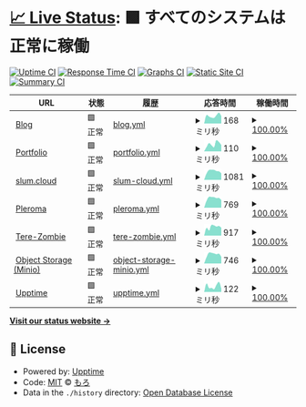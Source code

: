 # [📈 Live Status](https://status.m0r016.net): <!--live status--> **🟩 すべてのシステムは正常に稼働**

[![Uptime CI](https://github.com/m0r016/status/workflows/Uptime%20CI/badge.svg)](https://github.com/m0r016/status/actions?query=workflow%3A%22Uptime+CI%22)
[![Response Time CI](https://github.com/m0r016/status/workflows/Response%20Time%20CI/badge.svg)](https://github.com/m0r016/status/actions?query=workflow%3A%22Response+Time+CI%22)
[![Graphs CI](https://github.com/m0r016/status/workflows/Graphs%20CI/badge.svg)](https://github.com/m0r016/status/actions?query=workflow%3A%22Graphs+CI%22)
[![Static Site CI](https://github.com/m0r016/status/workflows/Static%20Site%20CI/badge.svg)](https://github.com/m0r016/status/actions?query=workflow%3A%22Static+Site+CI%22)
[![Summary CI](https://github.com/m0r016/status/workflows/Summary%20CI/badge.svg)](https://github.com/m0r016/status/actions?query=workflow%3A%22Summary+CI%22)

<!--start: status pages-->
<!-- This summary is generated by Upptime (https://github.com/upptime/upptime) -->
<!-- Do not edit this manually, your changes will be overwritten -->
<!-- prettier-ignore -->
| URL | 状態 | 履歴 | 応答時間 | 稼働時間 |
| --- | ------ | ------- | ------------- | ------ |
| <img alt="" src="https://github.com/m0r016/svg/blob/0cc9ccafc47167b10ecf98eb148e76e74b0e2b3d/blog-solid.svg" height="13"> [Blog](https://blog.m0r016.net) | 🟩 正常 | [blog.yml](https://github.com/m0r016/status/commits/HEAD/history/blog.yml) | <details><summary><img alt="応答時間グラフ" src="./graphs/blog/response-time-week.png" height="20"> 168ミリ秒</summary><br><a href="https://status.m0r016.net/history/blog"><img alt="応答時間 166" src="https://img.shields.io/endpoint?url=https%3A%2F%2Fraw.githubusercontent.com%2Fm0r016%2Fstatus%2FHEAD%2Fapi%2Fblog%2Fresponse-time.json"></a><br><a href="https://status.m0r016.net/history/blog"><img alt="24時間 応答時間 207" src="https://img.shields.io/endpoint?url=https%3A%2F%2Fraw.githubusercontent.com%2Fm0r016%2Fstatus%2FHEAD%2Fapi%2Fblog%2Fresponse-time-day.json"></a><br><a href="https://status.m0r016.net/history/blog"><img alt="7日 応答時間 168" src="https://img.shields.io/endpoint?url=https%3A%2F%2Fraw.githubusercontent.com%2Fm0r016%2Fstatus%2FHEAD%2Fapi%2Fblog%2Fresponse-time-week.json"></a><br><a href="https://status.m0r016.net/history/blog"><img alt="30日 応答時間 159" src="https://img.shields.io/endpoint?url=https%3A%2F%2Fraw.githubusercontent.com%2Fm0r016%2Fstatus%2FHEAD%2Fapi%2Fblog%2Fresponse-time-month.json"></a><br><a href="https://status.m0r016.net/history/blog"><img alt="1年 応答時間 166" src="https://img.shields.io/endpoint?url=https%3A%2F%2Fraw.githubusercontent.com%2Fm0r016%2Fstatus%2FHEAD%2Fapi%2Fblog%2Fresponse-time-year.json"></a></details> | <details><summary><a href="https://status.m0r016.net/history/blog">100.00%</a></summary><a href="https://status.m0r016.net/history/blog"><img alt="稼働時間 99.99%" src="https://img.shields.io/endpoint?url=https%3A%2F%2Fraw.githubusercontent.com%2Fm0r016%2Fstatus%2FHEAD%2Fapi%2Fblog%2Fuptime.json"></a><br><a href="https://status.m0r016.net/history/blog"><img alt="24時間の稼働時間 100.00%" src="https://img.shields.io/endpoint?url=https%3A%2F%2Fraw.githubusercontent.com%2Fm0r016%2Fstatus%2FHEAD%2Fapi%2Fblog%2Fuptime-day.json"></a><br><a href="https://status.m0r016.net/history/blog"><img alt="7日間の稼働時間 100.00%" src="https://img.shields.io/endpoint?url=https%3A%2F%2Fraw.githubusercontent.com%2Fm0r016%2Fstatus%2FHEAD%2Fapi%2Fblog%2Fuptime-week.json"></a><br><a href="https://status.m0r016.net/history/blog"><img alt="30日の稼働時間 100.00%" src="https://img.shields.io/endpoint?url=https%3A%2F%2Fraw.githubusercontent.com%2Fm0r016%2Fstatus%2FHEAD%2Fapi%2Fblog%2Fuptime-month.json"></a><br><a href="https://status.m0r016.net/history/blog"><img alt="1年の稼働時間 99.99%" src="https://img.shields.io/endpoint?url=https%3A%2F%2Fraw.githubusercontent.com%2Fm0r016%2Fstatus%2FHEAD%2Fapi%2Fblog%2Fuptime-year.json"></a></details>
| <img alt="" src="https://github.com/m0r016/svg/blob/0cc9ccafc47167b10ecf98eb148e76e74b0e2b3d/pager-solid.svg" height="13"> [Portfolio](https://identity.m0r016.net) | 🟩 正常 | [portfolio.yml](https://github.com/m0r016/status/commits/HEAD/history/portfolio.yml) | <details><summary><img alt="応答時間グラフ" src="./graphs/portfolio/response-time-week.png" height="20"> 110ミリ秒</summary><br><a href="https://status.m0r016.net/history/portfolio"><img alt="応答時間 231" src="https://img.shields.io/endpoint?url=https%3A%2F%2Fraw.githubusercontent.com%2Fm0r016%2Fstatus%2FHEAD%2Fapi%2Fportfolio%2Fresponse-time.json"></a><br><a href="https://status.m0r016.net/history/portfolio"><img alt="24時間 応答時間 143" src="https://img.shields.io/endpoint?url=https%3A%2F%2Fraw.githubusercontent.com%2Fm0r016%2Fstatus%2FHEAD%2Fapi%2Fportfolio%2Fresponse-time-day.json"></a><br><a href="https://status.m0r016.net/history/portfolio"><img alt="7日 応答時間 110" src="https://img.shields.io/endpoint?url=https%3A%2F%2Fraw.githubusercontent.com%2Fm0r016%2Fstatus%2FHEAD%2Fapi%2Fportfolio%2Fresponse-time-week.json"></a><br><a href="https://status.m0r016.net/history/portfolio"><img alt="30日 応答時間 113" src="https://img.shields.io/endpoint?url=https%3A%2F%2Fraw.githubusercontent.com%2Fm0r016%2Fstatus%2FHEAD%2Fapi%2Fportfolio%2Fresponse-time-month.json"></a><br><a href="https://status.m0r016.net/history/portfolio"><img alt="1年 応答時間 231" src="https://img.shields.io/endpoint?url=https%3A%2F%2Fraw.githubusercontent.com%2Fm0r016%2Fstatus%2FHEAD%2Fapi%2Fportfolio%2Fresponse-time-year.json"></a></details> | <details><summary><a href="https://status.m0r016.net/history/portfolio">100.00%</a></summary><a href="https://status.m0r016.net/history/portfolio"><img alt="稼働時間 99.97%" src="https://img.shields.io/endpoint?url=https%3A%2F%2Fraw.githubusercontent.com%2Fm0r016%2Fstatus%2FHEAD%2Fapi%2Fportfolio%2Fuptime.json"></a><br><a href="https://status.m0r016.net/history/portfolio"><img alt="24時間の稼働時間 100.00%" src="https://img.shields.io/endpoint?url=https%3A%2F%2Fraw.githubusercontent.com%2Fm0r016%2Fstatus%2FHEAD%2Fapi%2Fportfolio%2Fuptime-day.json"></a><br><a href="https://status.m0r016.net/history/portfolio"><img alt="7日間の稼働時間 100.00%" src="https://img.shields.io/endpoint?url=https%3A%2F%2Fraw.githubusercontent.com%2Fm0r016%2Fstatus%2FHEAD%2Fapi%2Fportfolio%2Fuptime-week.json"></a><br><a href="https://status.m0r016.net/history/portfolio"><img alt="30日の稼働時間 100.00%" src="https://img.shields.io/endpoint?url=https%3A%2F%2Fraw.githubusercontent.com%2Fm0r016%2Fstatus%2FHEAD%2Fapi%2Fportfolio%2Fuptime-month.json"></a><br><a href="https://status.m0r016.net/history/portfolio"><img alt="1年の稼働時間 99.97%" src="https://img.shields.io/endpoint?url=https%3A%2F%2Fraw.githubusercontent.com%2Fm0r016%2Fstatus%2FHEAD%2Fapi%2Fportfolio%2Fuptime-year.json"></a></details>
| <img alt="" src="https://github.com/m0r016/svg/blob/0cc9ccafc47167b10ecf98eb148e76e74b0e2b3d/mastodon-brands.svg" height="13"> [slum.cloud](https://2nd.slum.cloud) | 🟩 正常 | [slum-cloud.yml](https://github.com/m0r016/status/commits/HEAD/history/slum-cloud.yml) | <details><summary><img alt="応答時間グラフ" src="./graphs/slum-cloud/response-time-week.png" height="20"> 1081ミリ秒</summary><br><a href="https://status.m0r016.net/history/slum-cloud"><img alt="応答時間 594" src="https://img.shields.io/endpoint?url=https%3A%2F%2Fraw.githubusercontent.com%2Fm0r016%2Fstatus%2FHEAD%2Fapi%2Fslum-cloud%2Fresponse-time.json"></a><br><a href="https://status.m0r016.net/history/slum-cloud"><img alt="24時間 応答時間 1064" src="https://img.shields.io/endpoint?url=https%3A%2F%2Fraw.githubusercontent.com%2Fm0r016%2Fstatus%2FHEAD%2Fapi%2Fslum-cloud%2Fresponse-time-day.json"></a><br><a href="https://status.m0r016.net/history/slum-cloud"><img alt="7日 応答時間 1081" src="https://img.shields.io/endpoint?url=https%3A%2F%2Fraw.githubusercontent.com%2Fm0r016%2Fstatus%2FHEAD%2Fapi%2Fslum-cloud%2Fresponse-time-week.json"></a><br><a href="https://status.m0r016.net/history/slum-cloud"><img alt="30日 応答時間 742" src="https://img.shields.io/endpoint?url=https%3A%2F%2Fraw.githubusercontent.com%2Fm0r016%2Fstatus%2FHEAD%2Fapi%2Fslum-cloud%2Fresponse-time-month.json"></a><br><a href="https://status.m0r016.net/history/slum-cloud"><img alt="1年 応答時間 594" src="https://img.shields.io/endpoint?url=https%3A%2F%2Fraw.githubusercontent.com%2Fm0r016%2Fstatus%2FHEAD%2Fapi%2Fslum-cloud%2Fresponse-time-year.json"></a></details> | <details><summary><a href="https://status.m0r016.net/history/slum-cloud">100.00%</a></summary><a href="https://status.m0r016.net/history/slum-cloud"><img alt="稼働時間 97.01%" src="https://img.shields.io/endpoint?url=https%3A%2F%2Fraw.githubusercontent.com%2Fm0r016%2Fstatus%2FHEAD%2Fapi%2Fslum-cloud%2Fuptime.json"></a><br><a href="https://status.m0r016.net/history/slum-cloud"><img alt="24時間の稼働時間 100.00%" src="https://img.shields.io/endpoint?url=https%3A%2F%2Fraw.githubusercontent.com%2Fm0r016%2Fstatus%2FHEAD%2Fapi%2Fslum-cloud%2Fuptime-day.json"></a><br><a href="https://status.m0r016.net/history/slum-cloud"><img alt="7日間の稼働時間 100.00%" src="https://img.shields.io/endpoint?url=https%3A%2F%2Fraw.githubusercontent.com%2Fm0r016%2Fstatus%2FHEAD%2Fapi%2Fslum-cloud%2Fuptime-week.json"></a><br><a href="https://status.m0r016.net/history/slum-cloud"><img alt="30日の稼働時間 77.84%" src="https://img.shields.io/endpoint?url=https%3A%2F%2Fraw.githubusercontent.com%2Fm0r016%2Fstatus%2FHEAD%2Fapi%2Fslum-cloud%2Fuptime-month.json"></a><br><a href="https://status.m0r016.net/history/slum-cloud"><img alt="1年の稼働時間 97.01%" src="https://img.shields.io/endpoint?url=https%3A%2F%2Fraw.githubusercontent.com%2Fm0r016%2Fstatus%2FHEAD%2Fapi%2Fslum-cloud%2Fuptime-year.json"></a></details>
| <img alt="" src="https://github.com/m0r016/svg/blob/0cc9ccafc47167b10ecf98eb148e76e74b0e2b3d/pleroma.svg" height="13"> [Pleroma](https://wut.m0r016.net) | 🟩 正常 | [pleroma.yml](https://github.com/m0r016/status/commits/HEAD/history/pleroma.yml) | <details><summary><img alt="応答時間グラフ" src="./graphs/pleroma/response-time-week.png" height="20"> 769ミリ秒</summary><br><a href="https://status.m0r016.net/history/pleroma"><img alt="応答時間 690" src="https://img.shields.io/endpoint?url=https%3A%2F%2Fraw.githubusercontent.com%2Fm0r016%2Fstatus%2FHEAD%2Fapi%2Fpleroma%2Fresponse-time.json"></a><br><a href="https://status.m0r016.net/history/pleroma"><img alt="24時間 応答時間 759" src="https://img.shields.io/endpoint?url=https%3A%2F%2Fraw.githubusercontent.com%2Fm0r016%2Fstatus%2FHEAD%2Fapi%2Fpleroma%2Fresponse-time-day.json"></a><br><a href="https://status.m0r016.net/history/pleroma"><img alt="7日 応答時間 769" src="https://img.shields.io/endpoint?url=https%3A%2F%2Fraw.githubusercontent.com%2Fm0r016%2Fstatus%2FHEAD%2Fapi%2Fpleroma%2Fresponse-time-week.json"></a><br><a href="https://status.m0r016.net/history/pleroma"><img alt="30日 応答時間 625" src="https://img.shields.io/endpoint?url=https%3A%2F%2Fraw.githubusercontent.com%2Fm0r016%2Fstatus%2FHEAD%2Fapi%2Fpleroma%2Fresponse-time-month.json"></a><br><a href="https://status.m0r016.net/history/pleroma"><img alt="1年 応答時間 690" src="https://img.shields.io/endpoint?url=https%3A%2F%2Fraw.githubusercontent.com%2Fm0r016%2Fstatus%2FHEAD%2Fapi%2Fpleroma%2Fresponse-time-year.json"></a></details> | <details><summary><a href="https://status.m0r016.net/history/pleroma">100.00%</a></summary><a href="https://status.m0r016.net/history/pleroma"><img alt="稼働時間 96.82%" src="https://img.shields.io/endpoint?url=https%3A%2F%2Fraw.githubusercontent.com%2Fm0r016%2Fstatus%2FHEAD%2Fapi%2Fpleroma%2Fuptime.json"></a><br><a href="https://status.m0r016.net/history/pleroma"><img alt="24時間の稼働時間 100.00%" src="https://img.shields.io/endpoint?url=https%3A%2F%2Fraw.githubusercontent.com%2Fm0r016%2Fstatus%2FHEAD%2Fapi%2Fpleroma%2Fuptime-day.json"></a><br><a href="https://status.m0r016.net/history/pleroma"><img alt="7日間の稼働時間 100.00%" src="https://img.shields.io/endpoint?url=https%3A%2F%2Fraw.githubusercontent.com%2Fm0r016%2Fstatus%2FHEAD%2Fapi%2Fpleroma%2Fuptime-week.json"></a><br><a href="https://status.m0r016.net/history/pleroma"><img alt="30日の稼働時間 100.00%" src="https://img.shields.io/endpoint?url=https%3A%2F%2Fraw.githubusercontent.com%2Fm0r016%2Fstatus%2FHEAD%2Fapi%2Fpleroma%2Fuptime-month.json"></a><br><a href="https://status.m0r016.net/history/pleroma"><img alt="1年の稼働時間 96.82%" src="https://img.shields.io/endpoint?url=https%3A%2F%2Fraw.githubusercontent.com%2Fm0r016%2Fstatus%2FHEAD%2Fapi%2Fpleroma%2Fuptime-year.json"></a></details>
| <img alt="" src="https://github.com/m0r016/svg/blob/0cc9ccafc47167b10ecf98eb148e76e74b0e2b3d/mastodon-brands.svg" height="13"> [Tere-Zombie](https://mstdn.tentere.net) | 🟩 正常 | [tere-zombie.yml](https://github.com/m0r016/status/commits/HEAD/history/tere-zombie.yml) | <details><summary><img alt="応答時間グラフ" src="./graphs/tere-zombie/response-time-week.png" height="20"> 917ミリ秒</summary><br><a href="https://status.m0r016.net/history/tere-zombie"><img alt="応答時間 1047" src="https://img.shields.io/endpoint?url=https%3A%2F%2Fraw.githubusercontent.com%2Fm0r016%2Fstatus%2FHEAD%2Fapi%2Ftere-zombie%2Fresponse-time.json"></a><br><a href="https://status.m0r016.net/history/tere-zombie"><img alt="24時間 応答時間 965" src="https://img.shields.io/endpoint?url=https%3A%2F%2Fraw.githubusercontent.com%2Fm0r016%2Fstatus%2FHEAD%2Fapi%2Ftere-zombie%2Fresponse-time-day.json"></a><br><a href="https://status.m0r016.net/history/tere-zombie"><img alt="7日 応答時間 917" src="https://img.shields.io/endpoint?url=https%3A%2F%2Fraw.githubusercontent.com%2Fm0r016%2Fstatus%2FHEAD%2Fapi%2Ftere-zombie%2Fresponse-time-week.json"></a><br><a href="https://status.m0r016.net/history/tere-zombie"><img alt="30日 応答時間 894" src="https://img.shields.io/endpoint?url=https%3A%2F%2Fraw.githubusercontent.com%2Fm0r016%2Fstatus%2FHEAD%2Fapi%2Ftere-zombie%2Fresponse-time-month.json"></a><br><a href="https://status.m0r016.net/history/tere-zombie"><img alt="1年 応答時間 1047" src="https://img.shields.io/endpoint?url=https%3A%2F%2Fraw.githubusercontent.com%2Fm0r016%2Fstatus%2FHEAD%2Fapi%2Ftere-zombie%2Fresponse-time-year.json"></a></details> | <details><summary><a href="https://status.m0r016.net/history/tere-zombie">100.00%</a></summary><a href="https://status.m0r016.net/history/tere-zombie"><img alt="稼働時間 98.93%" src="https://img.shields.io/endpoint?url=https%3A%2F%2Fraw.githubusercontent.com%2Fm0r016%2Fstatus%2FHEAD%2Fapi%2Ftere-zombie%2Fuptime.json"></a><br><a href="https://status.m0r016.net/history/tere-zombie"><img alt="24時間の稼働時間 100.00%" src="https://img.shields.io/endpoint?url=https%3A%2F%2Fraw.githubusercontent.com%2Fm0r016%2Fstatus%2FHEAD%2Fapi%2Ftere-zombie%2Fuptime-day.json"></a><br><a href="https://status.m0r016.net/history/tere-zombie"><img alt="7日間の稼働時間 100.00%" src="https://img.shields.io/endpoint?url=https%3A%2F%2Fraw.githubusercontent.com%2Fm0r016%2Fstatus%2FHEAD%2Fapi%2Ftere-zombie%2Fuptime-week.json"></a><br><a href="https://status.m0r016.net/history/tere-zombie"><img alt="30日の稼働時間 92.11%" src="https://img.shields.io/endpoint?url=https%3A%2F%2Fraw.githubusercontent.com%2Fm0r016%2Fstatus%2FHEAD%2Fapi%2Ftere-zombie%2Fuptime-month.json"></a><br><a href="https://status.m0r016.net/history/tere-zombie"><img alt="1年の稼働時間 98.93%" src="https://img.shields.io/endpoint?url=https%3A%2F%2Fraw.githubusercontent.com%2Fm0r016%2Fstatus%2FHEAD%2Fapi%2Ftere-zombie%2Fuptime-year.json"></a></details>
| <img alt="" src="https://github.com/m0r016/svg/blob/67311a060c987a274cb419f98a19069bdf29a133/MINIO_Bird.png" height="13"> [Object Storage (Minio)](https://s3-console.m0r016.net) | 🟩 正常 | [object-storage-minio.yml](https://github.com/m0r016/status/commits/HEAD/history/object-storage-minio.yml) | <details><summary><img alt="応答時間グラフ" src="./graphs/object-storage-minio/response-time-week.png" height="20"> 746ミリ秒</summary><br><a href="https://status.m0r016.net/history/object-storage-minio"><img alt="応答時間 711" src="https://img.shields.io/endpoint?url=https%3A%2F%2Fraw.githubusercontent.com%2Fm0r016%2Fstatus%2FHEAD%2Fapi%2Fobject-storage-minio%2Fresponse-time.json"></a><br><a href="https://status.m0r016.net/history/object-storage-minio"><img alt="24時間 応答時間 746" src="https://img.shields.io/endpoint?url=https%3A%2F%2Fraw.githubusercontent.com%2Fm0r016%2Fstatus%2FHEAD%2Fapi%2Fobject-storage-minio%2Fresponse-time-day.json"></a><br><a href="https://status.m0r016.net/history/object-storage-minio"><img alt="7日 応答時間 746" src="https://img.shields.io/endpoint?url=https%3A%2F%2Fraw.githubusercontent.com%2Fm0r016%2Fstatus%2FHEAD%2Fapi%2Fobject-storage-minio%2Fresponse-time-week.json"></a><br><a href="https://status.m0r016.net/history/object-storage-minio"><img alt="30日 応答時間 652" src="https://img.shields.io/endpoint?url=https%3A%2F%2Fraw.githubusercontent.com%2Fm0r016%2Fstatus%2FHEAD%2Fapi%2Fobject-storage-minio%2Fresponse-time-month.json"></a><br><a href="https://status.m0r016.net/history/object-storage-minio"><img alt="1年 応答時間 711" src="https://img.shields.io/endpoint?url=https%3A%2F%2Fraw.githubusercontent.com%2Fm0r016%2Fstatus%2FHEAD%2Fapi%2Fobject-storage-minio%2Fresponse-time-year.json"></a></details> | <details><summary><a href="https://status.m0r016.net/history/object-storage-minio">100.00%</a></summary><a href="https://status.m0r016.net/history/object-storage-minio"><img alt="稼働時間 99.27%" src="https://img.shields.io/endpoint?url=https%3A%2F%2Fraw.githubusercontent.com%2Fm0r016%2Fstatus%2FHEAD%2Fapi%2Fobject-storage-minio%2Fuptime.json"></a><br><a href="https://status.m0r016.net/history/object-storage-minio"><img alt="24時間の稼働時間 100.00%" src="https://img.shields.io/endpoint?url=https%3A%2F%2Fraw.githubusercontent.com%2Fm0r016%2Fstatus%2FHEAD%2Fapi%2Fobject-storage-minio%2Fuptime-day.json"></a><br><a href="https://status.m0r016.net/history/object-storage-minio"><img alt="7日間の稼働時間 100.00%" src="https://img.shields.io/endpoint?url=https%3A%2F%2Fraw.githubusercontent.com%2Fm0r016%2Fstatus%2FHEAD%2Fapi%2Fobject-storage-minio%2Fuptime-week.json"></a><br><a href="https://status.m0r016.net/history/object-storage-minio"><img alt="30日の稼働時間 100.00%" src="https://img.shields.io/endpoint?url=https%3A%2F%2Fraw.githubusercontent.com%2Fm0r016%2Fstatus%2FHEAD%2Fapi%2Fobject-storage-minio%2Fuptime-month.json"></a><br><a href="https://status.m0r016.net/history/object-storage-minio"><img alt="1年の稼働時間 99.27%" src="https://img.shields.io/endpoint?url=https%3A%2F%2Fraw.githubusercontent.com%2Fm0r016%2Fstatus%2FHEAD%2Fapi%2Fobject-storage-minio%2Fuptime-year.json"></a></details>
| <img alt="" src="https://github.com/m0r016/svg/blob/ed5dc73f06cb9d91be590ac3c9943047b2974eaa/upptime.svg" height="13"> [Upptime](https://status.m0r016.net) | 🟩 正常 | [upptime.yml](https://github.com/m0r016/status/commits/HEAD/history/upptime.yml) | <details><summary><img alt="応答時間グラフ" src="./graphs/upptime/response-time-week.png" height="20"> 122ミリ秒</summary><br><a href="https://status.m0r016.net/history/upptime"><img alt="応答時間 182" src="https://img.shields.io/endpoint?url=https%3A%2F%2Fraw.githubusercontent.com%2Fm0r016%2Fstatus%2FHEAD%2Fapi%2Fupptime%2Fresponse-time.json"></a><br><a href="https://status.m0r016.net/history/upptime"><img alt="24時間 応答時間 204" src="https://img.shields.io/endpoint?url=https%3A%2F%2Fraw.githubusercontent.com%2Fm0r016%2Fstatus%2FHEAD%2Fapi%2Fupptime%2Fresponse-time-day.json"></a><br><a href="https://status.m0r016.net/history/upptime"><img alt="7日 応答時間 122" src="https://img.shields.io/endpoint?url=https%3A%2F%2Fraw.githubusercontent.com%2Fm0r016%2Fstatus%2FHEAD%2Fapi%2Fupptime%2Fresponse-time-week.json"></a><br><a href="https://status.m0r016.net/history/upptime"><img alt="30日 応答時間 177" src="https://img.shields.io/endpoint?url=https%3A%2F%2Fraw.githubusercontent.com%2Fm0r016%2Fstatus%2FHEAD%2Fapi%2Fupptime%2Fresponse-time-month.json"></a><br><a href="https://status.m0r016.net/history/upptime"><img alt="1年 応答時間 182" src="https://img.shields.io/endpoint?url=https%3A%2F%2Fraw.githubusercontent.com%2Fm0r016%2Fstatus%2FHEAD%2Fapi%2Fupptime%2Fresponse-time-year.json"></a></details> | <details><summary><a href="https://status.m0r016.net/history/upptime">100.00%</a></summary><a href="https://status.m0r016.net/history/upptime"><img alt="稼働時間 99.71%" src="https://img.shields.io/endpoint?url=https%3A%2F%2Fraw.githubusercontent.com%2Fm0r016%2Fstatus%2FHEAD%2Fapi%2Fupptime%2Fuptime.json"></a><br><a href="https://status.m0r016.net/history/upptime"><img alt="24時間の稼働時間 100.00%" src="https://img.shields.io/endpoint?url=https%3A%2F%2Fraw.githubusercontent.com%2Fm0r016%2Fstatus%2FHEAD%2Fapi%2Fupptime%2Fuptime-day.json"></a><br><a href="https://status.m0r016.net/history/upptime"><img alt="7日間の稼働時間 100.00%" src="https://img.shields.io/endpoint?url=https%3A%2F%2Fraw.githubusercontent.com%2Fm0r016%2Fstatus%2FHEAD%2Fapi%2Fupptime%2Fuptime-week.json"></a><br><a href="https://status.m0r016.net/history/upptime"><img alt="30日の稼働時間 100.00%" src="https://img.shields.io/endpoint?url=https%3A%2F%2Fraw.githubusercontent.com%2Fm0r016%2Fstatus%2FHEAD%2Fapi%2Fupptime%2Fuptime-month.json"></a><br><a href="https://status.m0r016.net/history/upptime"><img alt="1年の稼働時間 99.71%" src="https://img.shields.io/endpoint?url=https%3A%2F%2Fraw.githubusercontent.com%2Fm0r016%2Fstatus%2FHEAD%2Fapi%2Fupptime%2Fuptime-year.json"></a></details>

<!--end: status pages-->

[**Visit our status website →**](https://status.m0r016.net)

## 📄 License

- Powered by: [Upptime](https://github.com/upptime/upptime)
- Code: [MIT](./LICENSE) © [もろ](https://www.m0r016.net)
- Data in the `./history` directory: [Open Database License](https://opendatacommons.org/licenses/odbl/1-0/)
